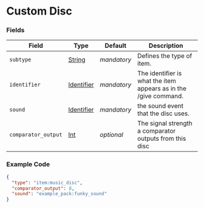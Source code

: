 # Custom Disc



### Fields

   Field   | Type | Default | Description
-----------|------|---------|-------------
`subtype` | [String]() | *mandatory* | Defines the type of item.
`identifier` | [Identifier]() | *mandatory* | The identifier is what the item appears as in the /give command.
`sound` | [Identifier]() | *mandatory* | the sound event that the disc uses.
`comparator_output` | [Int]() | *optional* | The signal strength a comparator outputs from this disc

### Example Code

```json
{
  "type": "item:music_disc",
  "comparator_output": 8,
  "sound": "example_pack:funky_sound"
}
```
